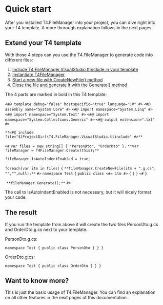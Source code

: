 # Quick start

After you installed T4.FileManager into your project, you can dive right into your T4 template. A more thorough explanation follows in the next pages. 



## Extend your T4 template

With those 4 steps can you use the T4.FileManager to generate code into different files:

1. [Include T4.FileManager.VisualStudio.ttinclude in your template](03-Include-in-your-text-template.md)
2. [Instantiate T4FileManager](04-Create-instance.md)
3. [Start a new file with CreateNewFile() method](05-Start-or-create-file.md)
4. [Close the file and generate it with the Generate() method](07-Proceed-to-generate-files.md)



The 4 parts are marked in bold in this T4 template:



`<#@ template debug="false" hostspecific="true" language="C#" #>`
`<#@ assembly name="System.Core" #>`
`<#@ import namespace="System.Linq" #>`
`<#@ import namespace="System.Text" #>`
`<#@ import namespace="System.Collections.Generic" #>`
`<#@ output extension=".txt" #>`

`**<#@ include file="$(ProjectDir)\T4.FileManager.VisualStudio.ttinclude" #>**`

`<#`
`var files = new string[] { "PersonDto", "OrderDto" };`
`**var fileManager = T4FileManager.Create(this);**`

`fileManager.IsAutoIndentEnabled = true;`



`foreach(var itm in files)`
`{`
	`**fileManager.CreateNewFile(itm + ".g.cs", "","",null);**`
`#>`
`namespace Test`
`{`
    `public class <#= itm #>`
    `{`
    `}`
`}`
`<#`
`}`

​	`**fileManager.Generate();**`
`#>`



The call to IsAutoIndentEnabled is not necessary, but it will nicely format your code.



## The result

If you run the template from above it will create the two files PersonDto.g.cs and OrderDto.g.cs next to your template.



PersonDto.g.cs: 

`namespace Test
{
    public class PersonDto
    {
    }
}`



OrderDto.g.cs:

`namespace Test
{
	public class OrderDto
	{
	}
}`



## Want to know more?

This is just the basic usage of T4.FileManager. You can find an explanation on all other features in the next pages of this documentation.

